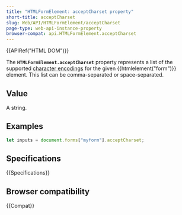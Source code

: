 ```yaml
---
title: "HTMLFormElement: acceptCharset property"
short-title: acceptCharset
slug: Web/API/HTMLFormElement/acceptCharset
page-type: web-api-instance-property
browser-compat: api.HTMLFormElement.acceptCharset
---
```


{{APIRef("HTML DOM")}}

The **`HTMLFormElement.acceptCharset`** property represents a
list of the supported [character encodings](/en-US/docs/Glossary/character_encoding) for the given {{htmlelement("form")}} element. This list can be
comma-separated or space-separated.

## Value

A string.

## Examples

```js
let inputs = document.forms["myform"].acceptCharset;
```

## Specifications

{{Specifications}}

## Browser compatibility

{{Compat}}
